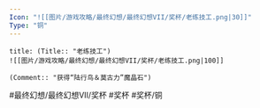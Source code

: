 ```yaml
---
Icon: "![[图片/游戏攻略/最终幻想/最终幻想VII/奖杯/老练技工.png|30]]"
Type: "铜"
---
```

```ad-common-bronze-trophy
title: (Title:: "老练技工")
![[图片/游戏攻略/最终幻想/最终幻想VII/奖杯/老练技工.png|100]]

(Comment:: "获得“陆行鸟＆莫古力”魔晶石")
```

#最终幻想/最终幻想VII/奖杯 #奖杯 #奖杯/铜
